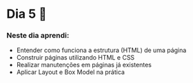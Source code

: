# Dia 5 📆

### Neste dia aprendi:

* Entender como funciona a estrutura (HTML) de uma página
* Construir páginas utilizando HTML e CSS
* Realizar manutenções em páginas já existentes
* Aplicar Layout e Box Model na prática
